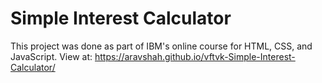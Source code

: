 # Simple Interest Calculator

This project was done as part of IBM's online course for HTML, CSS, and JavaScript.
View at: https://aravshah.github.io/vftvk-Simple-Interest-Calculator/
